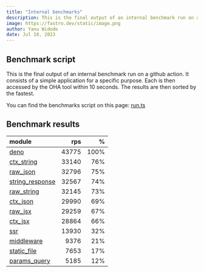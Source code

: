 ```yaml
---
title: "Internal benchmarks"
description: This is the final output of an internal benchmark run on a github action
image: https://fastro.dev/static/image.png
author: Yanu Widodo
date: Jul 10, 2023
---
```


## Benchmark script

This is the final output of an internal benchmark run on a github action. It consists of a simple application for a specific purpose. Each is then accessed by the OHA tool within 10 seconds. The results are then sorted by the fastest.

You can find the benchmarks script on this page: [run.ts](https://github.com/fastrodev/fastro/blob/main/bench/run.ts)

## Benchmark results


| module                                                                                       |   rps |    % |
| :------------------------------------------------------------------------------------------- | ----: | ---: |
| [deno](https://github.com/fastrodev/fastro/blob/main/examples/deno.ts)                       | 43775 | 100% |
| [ctx_string](https://github.com/fastrodev/fastro/blob/main/examples/ctx_string.ts)           | 33140 |  76% |
| [raw_json](https://github.com/fastrodev/fastro/blob/main/examples/raw_json.ts)               | 32796 |  75% |
| [string_response](https://github.com/fastrodev/fastro/blob/main/examples/string_response.ts) | 32567 |  74% |
| [raw_string](https://github.com/fastrodev/fastro/blob/main/examples/raw_string.ts)           | 32145 |  73% |
| [ctx_json](https://github.com/fastrodev/fastro/blob/main/examples/ctx_json.ts)               | 29990 |  69% |
| [raw_jsx](https://github.com/fastrodev/fastro/blob/main/examples/raw_jsx.tsx)                | 29259 |  67% |
| [ctx_jsx](https://github.com/fastrodev/fastro/blob/main/examples/ctx_jsx.tsx)                | 28864 |  66% |
| [ssr](https://github.com/fastrodev/fastro/blob/main/examples/ssr.ts)                         | 13930 |  32% |
| [middleware](https://github.com/fastrodev/fastro/blob/main/examples/middleware.ts)           |  9376 |  21% |
| [static_file](https://github.com/fastrodev/fastro/blob/main/examples/static_file.ts)         |  7653 |  17% |
| [params_query](https://github.com/fastrodev/fastro/blob/main/examples/params_query.ts)       |  5185 |  12% |